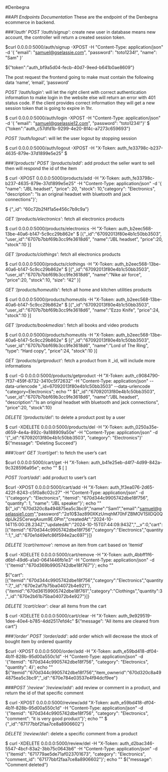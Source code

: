 #Denbegna

##*API Endpoints Documentation*
These are the endpoint of the Denbegna ecommerce in backend.

###*‘/auth’*
*POST ‘/auth/signup’*: create new user in database means new account, the controller will return a created session token.

$curl 0.0.0.0:5000/auth/signup -XPOST -H "Content-Type: application/json" -d '{ "email": "samuel@gselassie.com", "password": "toto1234!", "name": "Sam" }'

${"token":"auth_bf9a5d04-fecb-40d7-9eed-b641b0ae8609"}
	
The post request the frontend going to make must contain the following data ‘name’, ‘email’, ‘password’

*POST ‘/auth/login’*: will let the right client with correct authentication information to make login in the website else will return an error with 401 status code. If the client provides correct information they will get a new session token that is going to expire in 1hr.

$ curl 0.0.0.0:5000/auth/login -XPOST -H "Content-Type: application/json" -d '{ "email":   "samuel@gselassie12.com", "password": "toto1234!"}'
$ {"token":"auth_c57dfd1b-9299-4e20-8f4c-a7273c659693"}

*POST ‘/auth/logout’*: will let the user logout by stopping session

$ curl 0.0.0.0:5000/auth/logout -XPOST -H "X-Token: auth_fe33798c-b237-4635-879e-37d1899e5e25”
$

###*‘/products’*
*POST ‘/products/add’*: add product the seller want to sell then will respond the id of the item

$ curl -XPOST 0.0.0.0:5000/products/add -H "X-Token: auth_fe33798c-b237-4635-879e-37d1899e5e25" -H "Content-Type: application/json" -d '{ "name": "JBL headset", "price": 20, "stock": 10,"category": "Electronics", "description": "Is an original headset with bluetooth and jack connections"}';

$ {“_id”: “60c72b2f4f1a5e456c7b9c9a”}


*GET ‘/products/electronics’*: fetch all electronics products

$  curl 0.0.0.0:5000/products/electronics -H "X-Token: auth_b2eec568-13be-40a6-b147-5c9cc29b862e"
$ [{"_id":"67092013f80e4b1c50bb3503",
    "user_id":"6707b7bbf69b3cc9fe3618d6",
    "name":"JBL headset",
    "price":20,
    "stock":10
}]


*GET ‘/products/clothings’*: fetch all electronics products

$  curl 0.0.0.0:5000/products/clothings -H "X-Token: auth_b2eec568-13be-40a6-b147-5c9cc29b862e"
$ [{"_id":"67092013f80e4b1c50bb3503",
    "user_id":"6707b7bbf69b3cc9fe3618d6",
    "name":"Nike air force",
    "price":20,
    "stock":10,
    “size”: “42”
}]


*GET ‘/products/homeutils’*: fetch all home and kitchen utilities products

$  curl 0.0.0.0:5000/products/homeutils -H "X-Token: auth_b2eec568-13be-40a6-b147-5c9cc29b862e"
$ [{"_id":"67092013f80e4b1c50bb3503",
    "user_id":"6707b7bbf69b3cc9fe3618d6",
    "name":"Ezzo Knife",
    "price":24,
    "stock":10
}]


*GET ‘/products/bookmedias’*: fetch all books and video products

$  curl 0.0.0.0:5000/products/homeutils -H "X-Token: auth_b2eec568-13be-40a6-b147-5c9cc29b862e"
$ [{"_id":"67092013f80e4b1c50bb3503",
    "user_id":"6707b7bbf69b3cc9fe3618d6",
    "name":"Lord of The Ring",
    “type”: “Hard copy”,
    "price":24,
    "stock":10
}]


*GET ‘/products/getproduct’*: fetch a product from it _id, will include more informations

$ curl -G 0.0.0.0:5000/products/getproduct -H "X-Token: auth_c9084790-7f37-459f-8732-3410c5f72632" -H "Content-Type: application/json" --data-urlencode "_id=67092013f80e4b1c50bb3503" --data-urlencode "category=Electronics"; echo ""
${"_id":"67092013f80e4b1c50bb3503",
   "user_id":"6707b7bbf69b3cc9fe3618d6",
   "name":"JBL headset",
   "description":"Is an original headset with bluetooth and jack connections",
   "price":20,
   "stock":10}


*DELETE ‘/products/del’*: to delete a product post by a user

$ curl -XDELETE 0.0.0.0:5000/products/del -H "X-Token: auth_0250a35e-d659-4e4a-892c-9a188909a50e" -H "Content-Type: application/json" -d '{"_id":"67092013f80e4b1c50bb3503", "category": "Electronics"}'
${“message”: “Deleting Succeed”}

###*‘/cart’*
*GET ‘/cart/get’*: to fetch the user’s cart 

$curl 0.0.0.0:5000/cart/get -H "X-Token: auth_b41e25eb-d4f7-4d99-842a-9c328596a95e"; echo ""
$ [ ]

*POST ‘/cart/add’*: add product to user’s cart

$curl -XPOST 0.0.0.0:5000/cart/add -H "X-Token: auth_1f3ea076-2d65-422f-8243-c5f0a8c02c27" -H "Content-Type: application/json" -d '{"category": "Electronics", "itemid": "670d344c9905742dbe18f756", "quantity": 1, "name": "JBL speaker"}'; echo ""
${"_id":"670d320c8a494875ea5c3bc9","name":"Sam1","email":"samuel@gselassie1.com","password":"$2a$10$3az890XKzUmqhM70hFZBMOV1SllDQ0QdplJk2SCerwqAxum9E.0Pm","createdAt":"2024-10-14T15:00:28.234Z","updatedAt":"2024-10-15T07:44:09.943Z","__v":0,"cart":[{"itemid":"670d344c9905742dbe18f756","category":"Electronics","quantity":1,"_id":"670e1d49efc86f594e2ac697"}]}


*DELETE ‘/cart/remove’*: remove an item from cart based on ‘itemid’

$ curl -XDELETE  0.0.0.0:5000/cart/remove -H "X-Token: auth_4bbff1f6-d6bf-49d6-a1a0-0641446fb1e3" -H "Content-Type: application/json" -d '{"itemid":"670d369b9905742dbe18f767"}'; echo ""

${"cart":[{"itemid":"670d344c9905742dbe18f756","category":"Electronics","quantity":7,"_id":"670e2af7b75ba04072b4e921"},{"itemid":"670d36159905742dbe18f761","category":"Clothings","quantity":3,"_id":"670e2b61b75ba04072b4e927"}]}


*DELETE ‘/cart/clear’*: clear all items from the cart
	
$ curl -XDELETE 0.0.0.0:5000/cart/clear -H "X-Token: auth_9e929519-1dee-40e4-b785-4dd2517efd4c"
${“message”: “All items are cleared from cart”}

###*‘/order’*
*POST ‘/order/add’*: add order which will decrease the stock of bought item by ordered quantity

$curl -XPOST 0.0.0.0:5000/order/add -H "X-Token: auth_e59bd418-df04-4b1f-828b-95d00a550c1d" -H "Content-Type: application/json" -d '{"itemid": "670d344c9905742dbe18f756", "category": "Electronics", "quantity": 4}'; echo ""
${"itemid":"670d344c9905742dbe18f756","item_ownerid":"670d320c8a494875ea5c3bc9","_id":"670e784e03537e4f94dcf9ee"}

###*POST '/review'*
*‘/review/add’*: add review or comment in a product, and return the id of that specific comment

$ curl -XPOST 0.0.0.0:5000/review/add  "X-Token: auth_e59bd418-df04-4b1f-828b-95d00a550c1d" -H "Content-Type: application/json" -d '{"itemid": "670d344c9905742dbe18f756", "category": "Electronics", "comment": “it is very good product”}'; echo ""
$ {"_id":"67177bbf2faa7ce8a8906602"}

*DELETE ‘/review/del’*: delete a specific comment from a product

$ curl -XDELETE 0.0.0.0:5000/review/del -H "X-Token: auth_d2bac346-5547-4bcf-83a2-3bb75c0643b6" -H "Content-Type: application/json" -d '{"itemid": "671779ae5de71af023701673", "category": "Electronics", "comment_id": "67177bbf2faa7ce8a8906602"}'; echo ""
${"message": "Comment deleted"}

